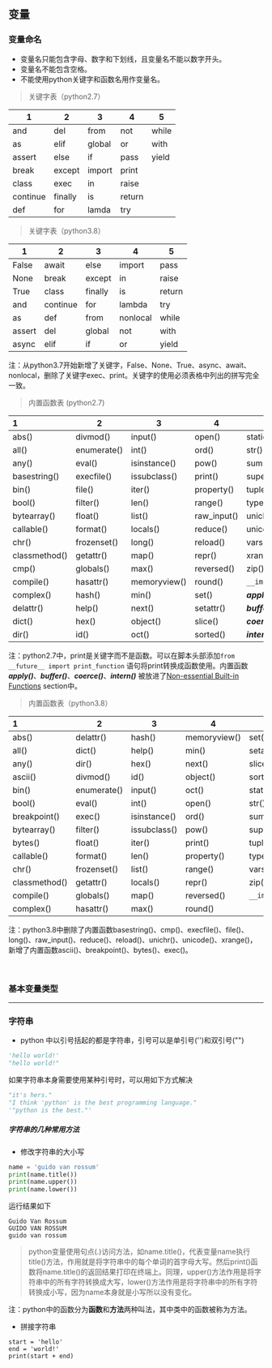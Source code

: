## 变量

###  变量命名

* 变量名只能包含字母、数字和下划线，且变量名不能以数字开头。
* 变量名不能包含空格。
* 不能使用python关键字和函数名用作变量名。

> 关键字表（python2.7）

| 1        | 2       | 3      | 4      | 5     |
| -------- | ------- | ------ | ------ | ----- |
| and      | del     | from   | not    | while |
| as       | elif    | global | or     | with  |
| assert   | else    | if     | pass   | yield |
| break    | except  | import | print  |       |
| class    | exec    | in     | raise  |       |
| continue | finally | is     | return |       |
| def      | for     | lamda  | try    |       |

> 关键字表（python3.8）

| 1      | 2        | 3       | 4        | 5      |
| ------ | -------- | ------- | -------- | ------ |
| False  | await    | else    | import   | pass   |
| None   | break    | except  | in       | raise  |
| True   | class    | finally | is       | return |
| and    | continue | for     | lambda   | try    |
| as     | def      | from    | nonlocal | while  |
| assert | del      | global  | not      | with   |
| async  | elif     | if      | or       | yield  |

注：从python3.7开始新增了关键字，False、None、True、async、await、nonlocal，删除了关键字exec、print。关键字的使用必须表格中列出的拼写完全一致。

> 内置函数表 (python2.7)

| 1             | 2           | 3            | 4           | 5              |
| :------------ | ----------- | ------------ | ----------- | -------------- |
| abs()         | divmod()    | input()      | open()      | staticmethod() |
| all()         | enumerate() | int()        | ord()       | str()          |
| any()         | eval()      | isinstance() | pow()       | sum()          |
| basestring()  | execfile()  | issubclass() | print()     | super()        |
| bin()         | file()      | iter()       | property()  | tuple()        |
| bool()        | filter()    | len()        | range()     | type()         |
| bytearray()   | float()     | list()       | raw_input() | unichr()       |
| callable()    | format()    | locals()     | reduce()    | unicode()      |
| chr()         | frozenset() | long()       | reload()    | vars()         |
| classmethod() | getattr()   | map()        | repr()      | xrange()       |
| cmp()         | globals()   | max()        | reversed()  | zip()          |
| compile()     | hasattr()   | memoryview() | round()     | `__import__()` |
| complex()     | hash()      | min()        | set()       | ***apply()***  |
| delattr()     | help()      | next()       | setattr()   | ***buffer()*** |
| dict()        | hex()       | object()     | slice()     | ***coerce()*** |
| dir()         | id()        | oct()        | sorted()    | ***intern()*** |

注：python2.7中，print是关键字而不是函数。可以在脚本头部添加`from __future__ import print_function` 语句将print转换成函数使用。内置函数***apply()***、***buffer()***、***coerce()***、***intern()*** 被放进了[Non-essential Built-in Functions](https://docs.python.org/zh-cn/2.7/library/functions.html#non-essential-built-in-funcs) section中。

> 内置函数表（python3.8）

| 1             | 2           | 3            | 4            | 5              |
| :------------ | ----------- | ------------ | ------------ | -------------- |
| abs()         | delattr()   | hash()       | memoryview() | set()          |
| all()         | dict()      | help()       | min()        | setattr()      |
| any()         | dir()       | hex()        | next()       | slice()        |
| ascii()       | divmod()    | id()         | object()     | sorted()       |
| bin()         | enumerate() | input()      | oct()        | staticmethod() |
| bool()        | eval()      | int()        | open()       | str()          |
| breakpoint()  | exec()      | isinstance() | ord()        | sum()          |
| bytearray()   | filter()    | issubclass() | pow()        | super()        |
| bytes()       | float()     | iter()       | print()      | tuple()        |
| callable()    | format()    | len()        | property()   | type()         |
| chr()         | frozenset() | list()       | range()      | vars()         |
| classmethod() | getattr()   | locals()     | repr()       | zip()          |
| compile()     | globals()   | map()        | reversed()   | `__import__()` |
| complex()     | hasattr()   | max()        | round()      |                |

注：python3.8中删除了内置函数basestring()、cmp()、execfile()、file()、long()、raw_input()、reduce()、reload()、unichr()、unicode()、xrange()，新增了内置函数ascii()、breakpoint()、bytes()、exec()。

</br>

### 基本变量类型

---

### 字符串

* python 中以引号括起的都是字符串，引号可以是单引号('')和双引号("")

```python
'hello world!'
"hello world!"
```

如果字符串本身需要使用某种引号时，可以用如下方式解决

```python
"it's hers."
"I think 'python' is the best programming language."
'"python is the best."'
```

##### 字符串的几种常用方法

* 修改字符串的大小写

```python
name = 'guido van rossum'
print(name.title())
print(name.upper())
print(name.lower())
```

运行结果如下

```
Guido Van Rossum
GUIDO VAN ROSSUM
guido van rossum
```

> python变量使用句点(.)访问方法，如name.title()，代表变量name执行title()方法，作用就是将字符串中的每个单词的首字母大写。然后print()函数将name.title()的返回结果打印在终端上。同理，upper()方法作用是将字符串中的所有字符转换成大写，lower()方法作用是将字符串中的所有字符转换成小写，因为name本身就是小写所以没有变化。

注：python中的函数分为**函数**和**方法**两种叫法，其中类中的函数被称为方法。

* 拼接字符串

```
start = 'hello'
end = 'world!'
print(start + end)
```

